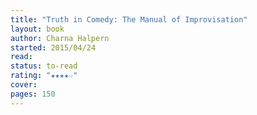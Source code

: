 ```yaml
---
title: "Truth in Comedy: The Manual of Improvisation"
layout: book
author: Charna Halpern
started: 2015/04/24
read: 
status: to-read
rating: "★★★★☆"
cover: 
pages: 150
---
```

